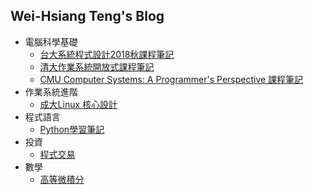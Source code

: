 ## Wei-Hsiang Teng's Blog

* 電腦科學基礎
  * [台大系統程式設計2018秋課程筆記](https://weihsiangteng.github.io/System_Programming_Design_Fall2018/)
  * [清大作業系統開放式課程筆記](https://weihsiangteng.github.io/NTHU_OCW_OS/)
  * [CMU Computer Systems: A Programmer's Perspective 課程筆記](https://weihsiangteng.github.io/Learn_CS-APP/)
* 作業系統進階
  * [成大Linux 核心設計](https://weihsiangteng.github.io/Hack_Linux_Kernel/)
* 程式語言
  * [Python學習筆記](https://weihsiangteng.github.io/Learn_All_Aspects_of_Python/) 
* 投資
  * [程式交易](https://weihsiangteng.github.io/Program_Trading/)
* 數學
  * [高等微積分](https://weihsiangteng.github.io/NTU_OCW_Advanced_Calculus/)
